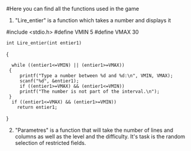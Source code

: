 #Here you can find all the functions used in the game



1) "Lire_entier" is a function which takes a number and displays it

#include <stdio.h>
#define VMIN 5
#define VMAX 30

    int Lire_entier(int entier1)
  {
    
      while ((entier1<=VMIN) || (entier1>=VMAX))
     {
         printf("Type a number between %d and %d:\n", VMIN, VMAX);
         scanf("%d", &entier1);
         if ((entier1>=VMAX) && (entier1<=VMIN))
         printf("The number is not part of the interval.\n");
     }
      if ((entier1<=VMAX) && (entier1>=VMIN))  
        return entier1;
  }


2) "Parametres" is a function that will take the number of lines and columns as well as the level and the difficulty. It's task is the random selection of restricted fields.
